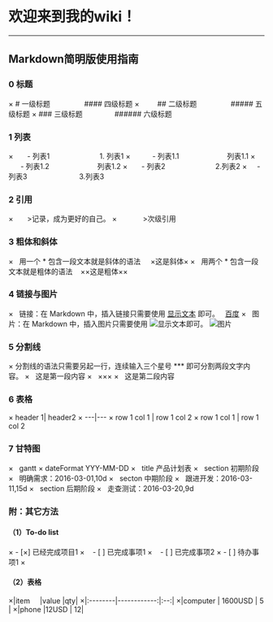 # 欢迎来到我的wiki！
***
## Markdown简明版使用指南
### 0 标题
×         # 一级标题                  #### 四级标题
×         ## 二级标题                 ##### 五级标题
×         ### 三级标题                ###### 六级标题
### 1 列表                                  
×        - 列表1                         1. 列表1
×            - 列表1.1                        列表1.1
×            - 列表1.2                        列表1.2
×        - 列表2                          2.列表2 
×        - 列表3                          3.列表3
### 2 引用
×        >记录，成为更好的自己。
×             >次级引用
### 3 粗体和斜体
×   用一个 * 包含一段文本就是斜体的语法     ×这是斜体×
×   用两个 * 包含一段文本就是粗体的语法    ××这是粗体××
### 4 链接与图片
×   链接：在 Markdown 中，插入链接只需要使用 [显示文本](链接地址) 即可。   [百度](www.baidu.com)
×   图片：在 Markdown 中，插入图片只需要使用 ![显示文本](图片链接地址)即可。 ![图片](www.baidu.com/ico.png)
### 5 分割线
×   分割线的语法只需要另起一行，连续输入三个星号 *** 即可分割两段文字内容。
×   这是第一段内容
×   ×××
×   这是第二段内容
### 6 表格
×    header 1| header2
×    ---|---
×    row 1 col 1 | row 1 col 2
×    row 1 col 1 | row 1 col 2
### 7 甘特图 
×   gantt
×   dateFormat  YYY-MM-DD
×   title 产品计划表
×   section 初期阶段
×   明确需求：2016-03-01,10d
×   secton 中期阶段
×   跟进开发：2016-03-11,15d
×   section 后期阶段
×   走查测试：2016-03-20,9d

### 附：其它方法

#### （1）To-do list
× - [×] 已经完成项目1
×    - [ ] 已完成事项1
×    - [ ] 已完成事项2
× - [ ] 待办事项1
×
#### （2）表格
×|item      |value         |qty|
×|:--------|------------:|:--:|
×|computer |  1600USD    |  5 |
×|phone    |12USD        |  12|





